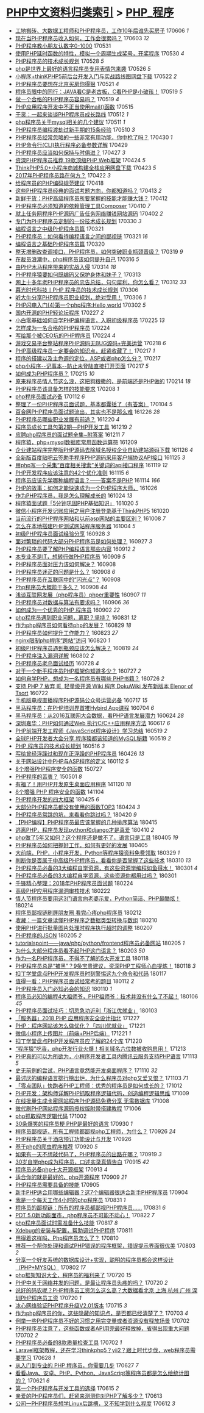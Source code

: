 [PHP中文资料归类索引](../README.md) > [PHP_程序](PHP_程序.md)
====
- [工地搬砖、大数据工程师和PHP程序员，工作10年后谁先买房子](http://jkwz.applinzi.com/ittc/6976110695769703428.html#%E5%B7%A5%E5%9C%B0%E6%90%AC%E7%A0%96%E3%80%81%E5%A4%A7%E6%95%B0%E6%8D%AE%E5%B7%A5%E7%A8%8B%E5%B8%88%E5%92%8CPHP%E7%A8%8B%E5%BA%8F%E5%91%98%EF%BC%8C%E5%B7%A5%E4%BD%9C10%E5%B9%B4%E5%90%8E%E8%B0%81%E5%85%88%E4%B9%B0%E6%88%BF%E5%AD%90) 170606 *1* 
- [现在当PHP程序员收入如何，工作会很累吗？](http://jkwz.applinzi.com/ittc/6974497481776694277.html#%E7%8E%B0%E5%9C%A8%E5%BD%93PHP%E7%A8%8B%E5%BA%8F%E5%91%98%E6%94%B6%E5%85%A5%E5%A6%82%E4%BD%95%EF%BC%8C%E5%B7%A5%E4%BD%9C%E4%BC%9A%E5%BE%88%E7%B4%AF%E5%90%97%EF%BC%9F) 170603 *12* 
- [PHP程序教小朋友认数字0-1000](http://jkwz.applinzi.com/ittc/6973782436071605253.html#PHP%E7%A8%8B%E5%BA%8F%E6%95%99%E5%B0%8F%E6%9C%8B%E5%8F%8B%E8%AE%A4%E6%95%B0%E5%AD%970-1000) 170531  
- [使用PHP延时函数的特性，模拟一个周期生成奖号，开奖程序](http://jkwz.applinzi.com/ittc/6973406963613303813.html#%E4%BD%BF%E7%94%A8PHP%E5%BB%B6%E6%97%B6%E5%87%BD%E6%95%B0%E7%9A%84%E7%89%B9%E6%80%A7%EF%BC%8C%E6%A8%A1%E6%8B%9F%E4%B8%80%E4%B8%AA%E5%91%A8%E6%9C%9F%E7%94%9F%E6%88%90%E5%A5%96%E5%8F%B7%EF%BC%8C%E5%BC%80%E5%A5%96%E7%A8%8B%E5%BA%8F) 170530 *4* 
- [PHP程序员的技术成长规划](http://jkwz.applinzi.com/ittc/6972662657747256325.html#PHP%E7%A8%8B%E5%BA%8F%E5%91%98%E7%9A%84%E6%8A%80%E6%9C%AF%E6%88%90%E9%95%BF%E8%A7%84%E5%88%92) 170528 *5* 
- [php是世界上最好的语言程序员专用表情包来袭](http://jkwz.applinzi.com/ittc/6972111999948293124.html#php%E6%98%AF%E4%B8%96%E7%95%8C%E4%B8%8A%E6%9C%80%E5%A5%BD%E7%9A%84%E8%AF%AD%E8%A8%80%E7%A8%8B%E5%BA%8F%E5%91%98%E4%B8%93%E7%94%A8%E8%A1%A8%E6%83%85%E5%8C%85%E6%9D%A5%E8%A2%AD) 170526 *5* 
- [小程序+thinKPHP5前后台开发入门与实战路线图网盘下载](http://jkwz.applinzi.com/ittc/6970323073508049924.html#%E5%B0%8F%E7%A8%8B%E5%BA%8F%2BthinKPHP5%E5%89%8D%E5%90%8E%E5%8F%B0%E5%BC%80%E5%8F%91%E5%85%A5%E9%97%A8%E4%B8%8E%E5%AE%9E%E6%88%98%E8%B7%AF%E7%BA%BF%E5%9B%BE%E7%BD%91%E7%9B%98%E4%B8%8B%E8%BD%BD) 170522 *2* 
- [PHP程序员要想在北京买房你得狠](http://jkwz.applinzi.com/ittc/6970261071779595268.html#PHP%E7%A8%8B%E5%BA%8F%E5%91%98%E8%A6%81%E6%83%B3%E5%9C%A8%E5%8C%97%E4%BA%AC%E4%B9%B0%E6%88%BF%E4%BD%A0%E5%BE%97%E7%8B%A0) 170521 *4* 
- [程序员眼中的同行：JAVA看C是老古板，C看PHP是小破孩！](http://jkwz.applinzi.com/ittc/6969429718993470469.html#%E7%A8%8B%E5%BA%8F%E5%91%98%E7%9C%BC%E4%B8%AD%E7%9A%84%E5%90%8C%E8%A1%8C%EF%BC%9AJAVA%E7%9C%8BC%E6%98%AF%E8%80%81%E5%8F%A4%E6%9D%BF%EF%BC%8CC%E7%9C%8BPHP%E6%98%AF%E5%B0%8F%E7%A0%B4%E5%AD%A9%EF%BC%81) 170519 *5* 
- [做一个合格的PHP程序员容易吗？](http://jkwz.applinzi.com/ittc/6969428869802099716.html#%E5%81%9A%E4%B8%80%E4%B8%AA%E5%90%88%E6%A0%BC%E7%9A%84PHP%E7%A8%8B%E5%BA%8F%E5%91%98%E5%AE%B9%E6%98%93%E5%90%97%EF%BC%9F) 170519 *4* 
- [PHP应用程序开发中不正当使用mail()函数](http://jkwz.applinzi.com/ittc/6967835141798888453.html#PHP%E5%BA%94%E7%94%A8%E7%A8%8B%E5%BA%8F%E5%BC%80%E5%8F%91%E4%B8%AD%E4%B8%8D%E6%AD%A3%E5%BD%93%E4%BD%BF%E7%94%A8mail%28%29%E5%87%BD%E6%95%B0) 170515  
- [干货：一起来谈谈PHP程序员成长路线](http://jkwz.applinzi.com/ittc/6966744496732636165.html#%E5%B9%B2%E8%B4%A7%EF%BC%9A%E4%B8%80%E8%B5%B7%E6%9D%A5%E8%B0%88%E8%B0%88PHP%E7%A8%8B%E5%BA%8F%E5%91%98%E6%88%90%E9%95%BF%E8%B7%AF%E7%BA%BF) 170512 *1* 
- [php程序员关于mysql相关的几个建议](http://jkwz.applinzi.com/ittc/6966467776523797509.html#php%E7%A8%8B%E5%BA%8F%E5%91%98%E5%85%B3%E4%BA%8Emysql%E7%9B%B8%E5%85%B3%E7%9A%84%E5%87%A0%E4%B8%AA%E5%BB%BA%E8%AE%AE) 170511 *1* 
- [PHP程序员编程渡劫过新手期的15条经验](http://jkwz.applinzi.com/ittc/6965855509293827077.html#PHP%E7%A8%8B%E5%BA%8F%E5%91%98%E7%BC%96%E7%A8%8B%E6%B8%A1%E5%8A%AB%E8%BF%87%E6%96%B0%E6%89%8B%E6%9C%9F%E7%9A%8415%E6%9D%A1%E7%BB%8F%E9%AA%8C) 170510 *3* 
- [PHP程序员经常忽略的一些非常有用功能，你中枪了吗？](http://jkwz.applinzi.com/ittc/6962257533958882308.html#PHP%E7%A8%8B%E5%BA%8F%E5%91%98%E7%BB%8F%E5%B8%B8%E5%BF%BD%E7%95%A5%E7%9A%84%E4%B8%80%E4%BA%9B%E9%9D%9E%E5%B8%B8%E6%9C%89%E7%94%A8%E5%8A%9F%E8%83%BD%EF%BC%8C%E4%BD%A0%E4%B8%AD%E6%9E%AA%E4%BA%86%E5%90%97%EF%BC%9F) 170430 *1* 
- [PHP命令行(CLI)执行程序必备参数详解](http://jkwz.applinzi.com/ittc/6961663286318728197.html#PHP%E5%91%BD%E4%BB%A4%E8%A1%8C%28CLI%29%E6%89%A7%E8%A1%8C%E7%A8%8B%E5%BA%8F%E5%BF%85%E5%A4%87%E5%8F%82%E6%95%B0%E8%AF%A6%E8%A7%A3) 170429  
- [PHP程序员应当如何保持与时俱进？](http://jkwz.applinzi.com/ittc/6961152390987252741.html#PHP%E7%A8%8B%E5%BA%8F%E5%91%98%E5%BA%94%E5%BD%93%E5%A6%82%E4%BD%95%E4%BF%9D%E6%8C%81%E4%B8%8E%E6%97%B6%E4%BF%B1%E8%BF%9B%EF%BC%9F) 170427 *3* 
- [资深PHP程序员推荐 19款顶级PHP Web框架](http://jkwz.applinzi.com/ittc/6960158125435913221.html#%E8%B5%84%E6%B7%B1PHP%E7%A8%8B%E5%BA%8F%E5%91%98%E6%8E%A8%E8%8D%90+19%E6%AC%BE%E9%A1%B6%E7%BA%A7PHP+Web%E6%A1%86%E6%9E%B6) 170424 *5* 
- [ThinkPHP5.0+小程序商城构建全栈应用网盘下载](http://jkwz.applinzi.com/ittc/6959663243311186948.html#ThinkPHP5.0%2B%E5%B0%8F%E7%A8%8B%E5%BA%8F%E5%95%86%E5%9F%8E%E6%9E%84%E5%BB%BA%E5%85%A8%E6%A0%88%E5%BA%94%E7%94%A8%E7%BD%91%E7%9B%98%E4%B8%8B%E8%BD%BD) 170423 *5* 
- [2017年PHP程序员路在何方？](http://jkwz.applinzi.com/ittc/6959301262058193925.html#2017%E5%B9%B4PHP%E7%A8%8B%E5%BA%8F%E5%91%98%E8%B7%AF%E5%9C%A8%E4%BD%95%E6%96%B9%EF%BC%9F) 170422 *3* 
- [给程序员的PHP编码规范建议](http://jkwz.applinzi.com/ittc/6957892389099275268.html#%E7%BB%99%E7%A8%8B%E5%BA%8F%E5%91%98%E7%9A%84PHP%E7%BC%96%E7%A0%81%E8%A7%84%E8%8C%83%E5%BB%BA%E8%AE%AE) 170418  
- [这些PHP程序员经典的面试考题方向，你都知道吗？](http://jkwz.applinzi.com/ittc/6956014903302292484.html#%E8%BF%99%E4%BA%9BPHP%E7%A8%8B%E5%BA%8F%E5%91%98%E7%BB%8F%E5%85%B8%E7%9A%84%E9%9D%A2%E8%AF%95%E8%80%83%E9%A2%98%E6%96%B9%E5%90%91%EF%BC%8C%E4%BD%A0%E9%83%BD%E7%9F%A5%E9%81%93%E5%90%97%EF%BC%9F) 170413 *2* 
- [新鲜干货：PHP高级程序员所要掌握的技能才能赚大钱？](http://jkwz.applinzi.com/ittc/6955575415455351812.html#%E6%96%B0%E9%B2%9C%E5%B9%B2%E8%B4%A7%EF%BC%9APHP%E9%AB%98%E7%BA%A7%E7%A8%8B%E5%BA%8F%E5%91%98%E6%89%80%E8%A6%81%E6%8E%8C%E6%8F%A1%E7%9A%84%E6%8A%80%E8%83%BD%E6%89%8D%E8%83%BD%E8%B5%9A%E5%A4%A7%E9%92%B1%EF%BC%9F) 170412  
- [PHP程序员必须知道的依赖管理工具Composer](http://jkwz.applinzi.com/ittc/6955029646998504452.html#PHP%E7%A8%8B%E5%BA%8F%E5%91%98%E5%BF%85%E9%A1%BB%E7%9F%A5%E9%81%93%E7%9A%84%E4%BE%9D%E8%B5%96%E7%AE%A1%E7%90%86%E5%B7%A5%E5%85%B7Composer) 170410 *7* 
- [就上任务网程序PHP源码广告任务网络赚钱网站源码](http://jkwz.applinzi.com/ittc/6951840082209276932.html#%E5%B0%B1%E4%B8%8A%E4%BB%BB%E5%8A%A1%E7%BD%91%E7%A8%8B%E5%BA%8FPHP%E6%BA%90%E7%A0%81%E5%B9%BF%E5%91%8A%E4%BB%BB%E5%8A%A1%E7%BD%91%E7%BB%9C%E8%B5%9A%E9%92%B1%E7%BD%91%E7%AB%99%E6%BA%90%E7%A0%81) 170402 *2* 
- [专门为PHP程序员定制的一份技术成长规划](http://jkwz.applinzi.com/ittc/6950834028860146693.html#%E4%B8%93%E9%97%A8%E4%B8%BAPHP%E7%A8%8B%E5%BA%8F%E5%91%98%E5%AE%9A%E5%88%B6%E7%9A%84%E4%B8%80%E4%BB%BD%E6%8A%80%E6%9C%AF%E6%88%90%E9%95%BF%E8%A7%84%E5%88%92) 170330 *3* 
- [编程语言之中级PHP程序员篇](http://jkwz.applinzi.com/ittc/6947613628349023236.html#%E7%BC%96%E7%A8%8B%E8%AF%AD%E8%A8%80%E4%B9%8B%E4%B8%AD%E7%BA%A7PHP%E7%A8%8B%E5%BA%8F%E5%91%98%E7%AF%87) 170321  
- [PHP程序员：如何看待编程语言之间的鄙视链](http://jkwz.applinzi.com/ittc/6947405180713829380.html#PHP%E7%A8%8B%E5%BA%8F%E5%91%98%EF%BC%9A%E5%A6%82%E4%BD%95%E7%9C%8B%E5%BE%85%E7%BC%96%E7%A8%8B%E8%AF%AD%E8%A8%80%E4%B9%8B%E9%97%B4%E7%9A%84%E9%84%99%E8%A7%86%E9%93%BE) 170321 *16* 
- [编程语言之基础PHP程序员篇](http://jkwz.applinzi.com/ittc/6947212687913255941.html#%E7%BC%96%E7%A8%8B%E8%AF%AD%E8%A8%80%E4%B9%8B%E5%9F%BA%E7%A1%80PHP%E7%A8%8B%E5%BA%8F%E5%91%98%E7%AF%87) 170320  
- [整天增删改查调接口，PHP程序员，如何突破职业瓶颈晋级？](http://jkwz.applinzi.com/ittc/6946494110964909060.html#%E6%95%B4%E5%A4%A9%E5%A2%9E%E5%88%A0%E6%94%B9%E6%9F%A5%E8%B0%83%E6%8E%A5%E5%8F%A3%EF%BC%8CPHP%E7%A8%8B%E5%BA%8F%E5%91%98%EF%BC%8C%E5%A6%82%E4%BD%95%E7%AA%81%E7%A0%B4%E8%81%8C%E4%B8%9A%E7%93%B6%E9%A2%88%E6%99%8B%E7%BA%A7%EF%BC%9F) 170319 *9* 
- [在裁员浪潮中，php程序员该如何提升自己](http://jkwz.applinzi.com/ittc/6945309838988018692.html#%E5%9C%A8%E8%A3%81%E5%91%98%E6%B5%AA%E6%BD%AE%E4%B8%AD%EF%BC%8Cphp%E7%A8%8B%E5%BA%8F%E5%91%98%E8%AF%A5%E5%A6%82%E4%BD%95%E6%8F%90%E5%8D%87%E8%87%AA%E5%B7%B1) 170316 *5* 
- [由PHP木马程序带来的实战入侵](http://jkwz.applinzi.com/ittc/6944884834035041285.html#%E7%94%B1PHP%E6%9C%A8%E9%A9%AC%E7%A8%8B%E5%BA%8F%E5%B8%A6%E6%9D%A5%E7%9A%84%E5%AE%9E%E6%88%98%E5%85%A5%E4%BE%B5) 170314 *18* 
- [PHP程序猿要如何既编码又保护身体和妹子？](http://jkwz.applinzi.com/ittc/6944533831855113221.html#PHP%E7%A8%8B%E5%BA%8F%E7%8C%BF%E8%A6%81%E5%A6%82%E4%BD%95%E6%97%A2%E7%BC%96%E7%A0%81%E5%8F%88%E4%BF%9D%E6%8A%A4%E8%BA%AB%E4%BD%93%E5%92%8C%E5%A6%B9%E5%AD%90%EF%BC%9F) 170313  
- [网上十多年老PHP程序员的忠告总结，句句犀利，你怎么看？](http://jkwz.applinzi.com/ittc/6944193244299789316.html#%E7%BD%91%E4%B8%8A%E5%8D%81%E5%A4%9A%E5%B9%B4%E8%80%81PHP%E7%A8%8B%E5%BA%8F%E5%91%98%E7%9A%84%E5%BF%A0%E5%91%8A%E6%80%BB%E7%BB%93%EF%BC%8C%E5%8F%A5%E5%8F%A5%E7%8A%80%E5%88%A9%EF%BC%8C%E4%BD%A0%E6%80%8E%E4%B9%88%E7%9C%8B%EF%BC%9F) 170312 *33* 
- [暮光时代科技丨PHP 程序员的技术成长规划](http://jkwz.applinzi.com/ittc/6941962373425529860.html#%E6%9A%AE%E5%85%89%E6%97%B6%E4%BB%A3%E7%A7%91%E6%8A%80%E4%B8%A8PHP+%E7%A8%8B%E5%BA%8F%E5%91%98%E7%9A%84%E6%8A%80%E6%9C%AF%E6%88%90%E9%95%BF%E8%A7%84%E5%88%92) 170306  
- [听大牛分享PHP程序员职业规划，绝对受用！](http://jkwz.applinzi.com/ittc/6941865807440249861.html#%E5%90%AC%E5%A4%A7%E7%89%9B%E5%88%86%E4%BA%ABPHP%E7%A8%8B%E5%BA%8F%E5%91%98%E8%81%8C%E4%B8%9A%E8%A7%84%E5%88%92%EF%BC%8C%E7%BB%9D%E5%AF%B9%E5%8F%97%E7%94%A8%EF%BC%81) 170306 *1* 
- [PHP闪电入门(4)第一个php程序:Hello,world](http://jkwz.applinzi.com/ittc/6940183506222318596.html#PHP%E9%97%AA%E7%94%B5%E5%85%A5%E9%97%A8%284%29%E7%AC%AC%E4%B8%80%E4%B8%AAphp%E7%A8%8B%E5%BA%8F%3AHello%2Cworld) 170302 *5* 
- [国内开源的PHP轻论坛程序](http://jkwz.applinzi.com/ittc/6938129105735386116.html#%E5%9B%BD%E5%86%85%E5%BC%80%E6%BA%90%E7%9A%84PHP%E8%BD%BB%E8%AE%BA%E5%9D%9B%E7%A8%8B%E5%BA%8F) 170227 *2* 
- [小白零基础如何自学PHP编程语言，入职初级程序员](http://jkwz.applinzi.com/ittc/6938376045068813317.html#%E5%B0%8F%E7%99%BD%E9%9B%B6%E5%9F%BA%E7%A1%80%E5%A6%82%E4%BD%95%E8%87%AA%E5%AD%A6PHP%E7%BC%96%E7%A8%8B%E8%AF%AD%E8%A8%80%EF%BC%8C%E5%85%A5%E8%81%8C%E5%88%9D%E7%BA%A7%E7%A8%8B%E5%BA%8F%E5%91%98) 170225 *13* 
- [怎样成为一名合格的PHP程序员](http://jkwz.applinzi.com/ittc/6938155703700292612.html#%E6%80%8E%E6%A0%B7%E6%88%90%E4%B8%BA%E4%B8%80%E5%90%8D%E5%90%88%E6%A0%BC%E7%9A%84PHP%E7%A8%8B%E5%BA%8F%E5%91%98) 170224  
- [写给那个被CEO坑的PHP程序员](http://jkwz.applinzi.com/ittc/6937925483835687941.html#%E5%86%99%E7%BB%99%E9%82%A3%E4%B8%AA%E8%A2%ABCEO%E5%9D%91%E7%9A%84PHP%E7%A8%8B%E5%BA%8F%E5%91%98) 170224 *4* 
- [游戏交易平台整站程序PHP源码无BUG源码+完美运营](http://jkwz.applinzi.com/ittc/6936040028643001348.html#%E6%B8%B8%E6%88%8F%E4%BA%A4%E6%98%93%E5%B9%B3%E5%8F%B0%E6%95%B4%E7%AB%99%E7%A8%8B%E5%BA%8FPHP%E6%BA%90%E7%A0%81%E6%97%A0BUG%E6%BA%90%E7%A0%81%2B%E5%AE%8C%E7%BE%8E%E8%BF%90%E8%90%A5) 170218 *6* 
- [PHP高级程序员一定要会的知识点，赶紧收藏了！](http://jkwz.applinzi.com/ittc/6935736642576057349.html#PHP%E9%AB%98%E7%BA%A7%E7%A8%8B%E5%BA%8F%E5%91%98%E4%B8%80%E5%AE%9A%E8%A6%81%E4%BC%9A%E7%9A%84%E7%9F%A5%E8%AF%86%E7%82%B9%EF%BC%8C%E8%B5%B6%E7%B4%A7%E6%94%B6%E8%97%8F%E4%BA%86%EF%BC%81) 170217 *1* 
- [程序的搭建以及主色调的定位，ASP或者php怎么分？](http://jkwz.applinzi.com/ittc/6935541614423589892.html#%E7%A8%8B%E5%BA%8F%E7%9A%84%E6%90%AD%E5%BB%BA%E4%BB%A5%E5%8F%8A%E4%B8%BB%E8%89%B2%E8%B0%83%E7%9A%84%E5%AE%9A%E4%BD%8D%EF%BC%8CASP%E6%88%96%E8%80%85php%E6%80%8E%E4%B9%88%E5%88%86%EF%BC%9F) 170217  
- [php小程序--记事本--防止未登陆直接打开页面](http://jkwz.applinzi.com/ittc/6935364154973225989.html#php%E5%B0%8F%E7%A8%8B%E5%BA%8F--%E8%AE%B0%E4%BA%8B%E6%9C%AC--%E9%98%B2%E6%AD%A2%E6%9C%AA%E7%99%BB%E9%99%86%E7%9B%B4%E6%8E%A5%E6%89%93%E5%BC%80%E9%A1%B5%E9%9D%A2) 170217 *5* 
- [如何成为PHP程序员？](http://jkwz.applinzi.com/ittc/6934415163431322629.html#%E5%A6%82%E4%BD%95%E6%88%90%E4%B8%BAPHP%E7%A8%8B%E5%BA%8F%E5%91%98%EF%BC%9F) 170215 *10* 
- [原来程序员情人节这么浪，这把狗粮撒的，是前端还是PHP做的](http://jkwz.applinzi.com/ittc/6934421413191746565.html#%E5%8E%9F%E6%9D%A5%E7%A8%8B%E5%BA%8F%E5%91%98%E6%83%85%E4%BA%BA%E8%8A%82%E8%BF%99%E4%B9%88%E6%B5%AA%EF%BC%8C%E8%BF%99%E6%8A%8A%E7%8B%97%E7%B2%AE%E6%92%92%E7%9A%84%EF%BC%8C%E6%98%AF%E5%89%8D%E7%AB%AF%E8%BF%98%E6%98%AFPHP%E5%81%9A%E7%9A%84) 170214 *18* 
- [PHP程序员该具备怎样的技能要求](http://jkwz.applinzi.com/ittc/6932210216237270021.html#PHP%E7%A8%8B%E5%BA%8F%E5%91%98%E8%AF%A5%E5%85%B7%E5%A4%87%E6%80%8E%E6%A0%B7%E7%9A%84%E6%8A%80%E8%83%BD%E8%A6%81%E6%B1%82) 170208 *1* 
- [php程序员面试必备](http://jkwz.applinzi.com/ittc/6922377355732714500.html#php%E7%A8%8B%E5%BA%8F%E5%91%98%E9%9D%A2%E8%AF%95%E5%BF%85%E5%A4%87) 170112 *6* 
- [整理了一份PHP程序员面试题，基本都囊括了（有答案）](http://jkwz.applinzi.com/ittc/6919397090924168196.html#%E6%95%B4%E7%90%86%E4%BA%86%E4%B8%80%E4%BB%BDPHP%E7%A8%8B%E5%BA%8F%E5%91%98%E9%9D%A2%E8%AF%95%E9%A2%98%EF%BC%8C%E5%9F%BA%E6%9C%AC%E9%83%BD%E5%9B%8A%E6%8B%AC%E4%BA%86%EF%BC%88%E6%9C%89%E7%AD%94%E6%A1%88%EF%BC%89) 170104 *5* 
- [百合网PHP程序员面试题流出，其实也不是那么难](http://jkwz.applinzi.com/ittc/6915627537513579525.html#%E7%99%BE%E5%90%88%E7%BD%91PHP%E7%A8%8B%E5%BA%8F%E5%91%98%E9%9D%A2%E8%AF%95%E9%A2%98%E6%B5%81%E5%87%BA%EF%BC%8C%E5%85%B6%E5%AE%9E%E4%B9%9F%E4%B8%8D%E6%98%AF%E9%82%A3%E4%B9%88%E9%9A%BE) 161226 *28* 
- [PHP程序员哪些职业发展有前途？](http://jkwz.applinzi.com/ittc/6913635023004894212.html#PHP%E7%A8%8B%E5%BA%8F%E5%91%98%E5%93%AA%E4%BA%9B%E8%81%8C%E4%B8%9A%E5%8F%91%E5%B1%95%E6%9C%89%E5%89%8D%E9%80%94%EF%BC%9F) 161220 *4* 
- [程序员成长工具包第2期—PHP开发工具](http://jkwz.applinzi.com/ittc/6913379098008486916.html#%E7%A8%8B%E5%BA%8F%E5%91%98%E6%88%90%E9%95%BF%E5%B7%A5%E5%85%B7%E5%8C%85%E7%AC%AC2%E6%9C%9F%E2%80%94PHP%E5%BC%80%E5%8F%91%E5%B7%A5%E5%85%B7) 161219 *2* 
- [应聘php程序员的面试题全集~附答案](http://jkwz.applinzi.com/ittc/6910390237653369860.html#%E5%BA%94%E8%81%98php%E7%A8%8B%E5%BA%8F%E5%91%98%E7%9A%84%E9%9D%A2%E8%AF%95%E9%A2%98%E5%85%A8%E9%9B%86%7E%E9%99%84%E7%AD%94%E6%A1%88) 161211 *7* 
- [程序猿，php+mysql数据库常用函数运算符](http://jkwz.applinzi.com/ittc/6909600514752119813.html#%E7%A8%8B%E5%BA%8F%E7%8C%BF%EF%BC%8Cphp%2Bmysql%E6%95%B0%E6%8D%AE%E5%BA%93%E5%B8%B8%E7%94%A8%E5%87%BD%E6%95%B0%E8%BF%90%E7%AE%97%E7%AC%A6) 161209  
- [企业建站程序完整版PHP源码去除域名授权企业自助建站源码下载](http://jkwz.applinzi.com/ittc/6904896029471540228.html#%E4%BC%81%E4%B8%9A%E5%BB%BA%E7%AB%99%E7%A8%8B%E5%BA%8F%E5%AE%8C%E6%95%B4%E7%89%88PHP%E6%BA%90%E7%A0%81%E5%8E%BB%E9%99%A4%E5%9F%9F%E5%90%8D%E6%8E%88%E6%9D%83%E4%BC%81%E4%B8%9A%E8%87%AA%E5%8A%A9%E5%BB%BA%E7%AB%99%E6%BA%90%E7%A0%81%E4%B8%8B%E8%BD%BD) 161126 *4* 
- [全新版百度贴吧云签助手程序PHP源码采用客户端协议API接口](http://jkwz.applinzi.com/ittc/6904382028442502149.html#%E5%85%A8%E6%96%B0%E7%89%88%E7%99%BE%E5%BA%A6%E8%B4%B4%E5%90%A7%E4%BA%91%E7%AD%BE%E5%8A%A9%E6%89%8B%E7%A8%8B%E5%BA%8FPHP%E6%BA%90%E7%A0%81%E9%87%87%E7%94%A8%E5%AE%A2%E6%88%B7%E7%AB%AF%E5%8D%8F%E8%AE%AEAPI%E6%8E%A5%E5%8F%A3) 161125 *3* 
- [用php写一个采集“百度相关搜索”关键词的api接口程序](http://jkwz.applinzi.com/ittc/6902346470916621316.html#%E7%94%A8php%E5%86%99%E4%B8%80%E4%B8%AA%E9%87%87%E9%9B%86%E2%80%9C%E7%99%BE%E5%BA%A6%E7%9B%B8%E5%85%B3%E6%90%9C%E7%B4%A2%E2%80%9D%E5%85%B3%E9%94%AE%E8%AF%8D%E7%9A%84api%E6%8E%A5%E5%8F%A3%E7%A8%8B%E5%BA%8F) 161119 *12* 
- [PHP开发程序应该注意的42个优化准则](http://jkwz.applinzi.com/ittc/6899927557662573572.html#PHP%E5%BC%80%E5%8F%91%E7%A8%8B%E5%BA%8F%E5%BA%94%E8%AF%A5%E6%B3%A8%E6%84%8F%E7%9A%8442%E4%B8%AA%E4%BC%98%E5%8C%96%E5%87%86%E5%88%99) 161115 *6* 
- [程序员应该先学哪种编程语言？——答案不是PHP](http://jkwz.applinzi.com/ittc/6900352797060367364.html#%E7%A8%8B%E5%BA%8F%E5%91%98%E5%BA%94%E8%AF%A5%E5%85%88%E5%AD%A6%E5%93%AA%E7%A7%8D%E7%BC%96%E7%A8%8B%E8%AF%AD%E8%A8%80%EF%BC%9F%E2%80%94%E2%80%94%E7%AD%94%E6%A1%88%E4%B8%8D%E6%98%AFPHP) 161114 *166* 
- [PHP的故事：如何才能快速成为一个PHP程序大师，](http://jkwz.applinzi.com/ittc/6893321803904058372.html#PHP%E7%9A%84%E6%95%85%E4%BA%8B%EF%BC%9A%E5%A6%82%E4%BD%95%E6%89%8D%E8%83%BD%E5%BF%AB%E9%80%9F%E6%88%90%E4%B8%BA%E4%B8%80%E4%B8%AAPHP%E7%A8%8B%E5%BA%8F%E5%A4%A7%E5%B8%88%EF%BC%8C) 161026  
- [作为PHP程序员，我是怎么理解成长的](http://jkwz.applinzi.com/ittc/6892545079524197381.html#%E4%BD%9C%E4%B8%BAPHP%E7%A8%8B%E5%BA%8F%E5%91%98%EF%BC%8C%E6%88%91%E6%98%AF%E6%80%8E%E4%B9%88%E7%90%86%E8%A7%A3%E6%88%90%E9%95%BF%E7%9A%84) 161024 *13* 
- [程序猿面试题「5分钟巩固PHP基础知识」](http://jkwz.applinzi.com/ittc/6891016802540192772.html#%E7%A8%8B%E5%BA%8F%E7%8C%BF%E9%9D%A2%E8%AF%95%E9%A2%98%E3%80%8C5%E5%88%86%E9%92%9F%E5%B7%A9%E5%9B%BAPHP%E5%9F%BA%E7%A1%80%E7%9F%A5%E8%AF%86%E3%80%8D) 161020 *5* 
- [微信小程序开发记账应用之用户注册登录基于ThinkPHP5](http://jkwz.applinzi.com/ittc/6890822345521890308.html#%E5%BE%AE%E4%BF%A1%E5%B0%8F%E7%A8%8B%E5%BA%8F%E5%BC%80%E5%8F%91%E8%AE%B0%E8%B4%A6%E5%BA%94%E7%94%A8%E4%B9%8B%E7%94%A8%E6%88%B7%E6%B3%A8%E5%86%8C%E7%99%BB%E5%BD%95%E5%9F%BA%E4%BA%8EThinkPHP5) 161020  
- [当前流行的PHP程序网站和以前asp网站的主要区别？](http://jkwz.applinzi.com/ittc/6886719975057785860.html#%E5%BD%93%E5%89%8D%E6%B5%81%E8%A1%8C%E7%9A%84PHP%E7%A8%8B%E5%BA%8F%E7%BD%91%E7%AB%99%E5%92%8C%E4%BB%A5%E5%89%8Dasp%E7%BD%91%E7%AB%99%E7%9A%84%E4%B8%BB%E8%A6%81%E5%8C%BA%E5%88%AB%EF%BC%9F) 161008 *7* 
- [怎么在本地搭建PHP测试网站程序服务器](http://jkwz.applinzi.com/ittc/6885086747360232452.html#%E6%80%8E%E4%B9%88%E5%9C%A8%E6%9C%AC%E5%9C%B0%E6%90%AD%E5%BB%BAPHP%E6%B5%8B%E8%AF%95%E7%BD%91%E7%AB%99%E7%A8%8B%E5%BA%8F%E6%9C%8D%E5%8A%A1%E5%99%A8) 161004 *5* 
- [初级PHP程序员面试经验分享](http://jkwz.applinzi.com/ittc/6882930943014208517.html#%E5%88%9D%E7%BA%A7PHP%E7%A8%8B%E5%BA%8F%E5%91%98%E9%9D%A2%E8%AF%95%E7%BB%8F%E9%AA%8C%E5%88%86%E4%BA%AB) 160928 *3* 
- [面对繁琐的代码大部分PHP程序员是如何处理？](http://jkwz.applinzi.com/ittc/6882575222753985541.html#%E9%9D%A2%E5%AF%B9%E7%B9%81%E7%90%90%E7%9A%84%E4%BB%A3%E7%A0%81%E5%A4%A7%E9%83%A8%E5%88%86PHP%E7%A8%8B%E5%BA%8F%E5%91%98%E6%98%AF%E5%A6%82%E4%BD%95%E5%A4%84%E7%90%86%EF%BC%9F) 160927 *3* 
- [PHP程序员要了解PHP编程语言那些内容](http://jkwz.applinzi.com/ittc/6877011462270223365.html#PHP%E7%A8%8B%E5%BA%8F%E5%91%98%E8%A6%81%E4%BA%86%E8%A7%A3PHP%E7%BC%96%E7%A8%8B%E8%AF%AD%E8%A8%80%E9%82%A3%E4%BA%9B%E5%86%85%E5%AE%B9) 160912 *2* 
- [本专业不是IT，想转行做PHP程序员](http://jkwz.applinzi.com/ittc/6875903626257630212.html#%E6%9C%AC%E4%B8%93%E4%B8%9A%E4%B8%8D%E6%98%AFIT%EF%BC%8C%E6%83%B3%E8%BD%AC%E8%A1%8C%E5%81%9APHP%E7%A8%8B%E5%BA%8F%E5%91%98) 160909 *5* 
- [PHP程序员面对压力该如何解决？](http://jkwz.applinzi.com/ittc/6875548608014844932.html#PHP%E7%A8%8B%E5%BA%8F%E5%91%98%E9%9D%A2%E5%AF%B9%E5%8E%8B%E5%8A%9B%E8%AF%A5%E5%A6%82%E4%BD%95%E8%A7%A3%E5%86%B3%EF%BC%9F) 160908  
- [PHP程序员迷茫的问题是什么？](http://jkwz.applinzi.com/ittc/6875542326490956804.html#PHP%E7%A8%8B%E5%BA%8F%E5%91%98%E8%BF%B7%E8%8C%AB%E7%9A%84%E9%97%AE%E9%A2%98%E6%98%AF%E4%BB%80%E4%B9%88%EF%BC%9F) 160908 *6* 
- [PHP程序员在互联网中的“闪光点”？](http://jkwz.applinzi.com/ittc/6875541698180023300.html#PHP%E7%A8%8B%E5%BA%8F%E5%91%98%E5%9C%A8%E4%BA%92%E8%81%94%E7%BD%91%E4%B8%AD%E7%9A%84%E2%80%9C%E9%97%AA%E5%85%89%E7%82%B9%E2%80%9D%EF%BC%9F) 160908  
- [Php程序员大概能干多久？](http://jkwz.applinzi.com/ittc/6875530514114544644.html#Php%E7%A8%8B%E5%BA%8F%E5%91%98%E5%A4%A7%E6%A6%82%E8%83%BD%E5%B9%B2%E5%A4%9A%E4%B9%85%EF%BC%9F) 160908 *44* 
- [浅谈互联网发展（php程序员）phper重要性](http://jkwz.applinzi.com/ittc/6875181794504213508.html#%E6%B5%85%E8%B0%88%E4%BA%92%E8%81%94%E7%BD%91%E5%8F%91%E5%B1%95%EF%BC%88php%E7%A8%8B%E5%BA%8F%E5%91%98%EF%BC%89phper%E9%87%8D%E8%A6%81%E6%80%A7) 160907 *11* 
- [PHP程序员对数据与算法有要求吗？](http://jkwz.applinzi.com/ittc/6874716464380118020.html#PHP%E7%A8%8B%E5%BA%8F%E5%91%98%E5%AF%B9%E6%95%B0%E6%8D%AE%E4%B8%8E%E7%AE%97%E6%B3%95%E6%9C%89%E8%A6%81%E6%B1%82%E5%90%97%EF%BC%9F) 160906 *36* 
- [如何成为一个优秀的PHP 程序员](http://jkwz.applinzi.com/ittc/6873268506858095621.html#%E5%A6%82%E4%BD%95%E6%88%90%E4%B8%BA%E4%B8%80%E4%B8%AA%E4%BC%98%E7%A7%80%E7%9A%84PHP+%E7%A8%8B%E5%BA%8F%E5%91%98) 160902 *22* 
- [php程序员遇到职业问题，离职？坚持？](http://jkwz.applinzi.com/ittc/6872594876255962116.html#php%E7%A8%8B%E5%BA%8F%E5%91%98%E9%81%87%E5%88%B0%E8%81%8C%E4%B8%9A%E9%97%AE%E9%A2%98%EF%BC%8C%E7%A6%BB%E8%81%8C%EF%BC%9F%E5%9D%9A%E6%8C%81%EF%BC%9F) 160831 *12* 
- [作为php程序员如何看待php的发展？](http://jkwz.applinzi.com/ittc/6871789061919998981.html#%E4%BD%9C%E4%B8%BAphp%E7%A8%8B%E5%BA%8F%E5%91%98%E5%A6%82%E4%BD%95%E7%9C%8B%E5%BE%85php%E7%9A%84%E5%8F%91%E5%B1%95%EF%BC%9F) 160829 *18* 
- [PHP程序员如何提升工作能力？](http://jkwz.applinzi.com/ittc/6869588509286990852.html#PHP%E7%A8%8B%E5%BA%8F%E5%91%98%E5%A6%82%E4%BD%95%E6%8F%90%E5%8D%87%E5%B7%A5%E4%BD%9C%E8%83%BD%E5%8A%9B%EF%BC%9F) 160823 *27* 
- [nginx限制php程序“跨站”访问](http://jkwz.applinzi.com/ittc/6867381022752244741.html#nginx%E9%99%90%E5%88%B6php%E7%A8%8B%E5%BA%8F%E2%80%9C%E8%B7%A8%E7%AB%99%E2%80%9D%E8%AE%BF%E9%97%AE) 160820 *1* 
- [初级PHP程序员遇到瓶颈应该怎么解决？](http://jkwz.applinzi.com/ittc/6868081015985275909.html#%E5%88%9D%E7%BA%A7PHP%E7%A8%8B%E5%BA%8F%E5%91%98%E9%81%87%E5%88%B0%E7%93%B6%E9%A2%88%E5%BA%94%E8%AF%A5%E6%80%8E%E4%B9%88%E8%A7%A3%E5%86%B3%EF%BC%9F) 160819 *24* 
- [PHP程序注入漏洞详解](http://jkwz.applinzi.com/ittc/6861823237264245764.html#PHP%E7%A8%8B%E5%BA%8F%E6%B3%A8%E5%85%A5%E6%BC%8F%E6%B4%9E%E8%AF%A6%E8%A7%A3) 160802 *2* 
- [PHP程序员老鸟面试经历](http://jkwz.applinzi.com/ittc/6859988474794607620.html#PHP%E7%A8%8B%E5%BA%8F%E5%91%98%E8%80%81%E9%B8%9F%E9%9D%A2%E8%AF%95%E7%BB%8F%E5%8E%86) 160728 *4* 
- [对于一个新手程序员PHP框架你知道多少？](http://jkwz.applinzi.com/ittc/6859528841965601796.html#%E5%AF%B9%E4%BA%8E%E4%B8%80%E4%B8%AA%E6%96%B0%E6%89%8B%E7%A8%8B%E5%BA%8F%E5%91%98PHP%E6%A1%86%E6%9E%B6%E4%BD%A0%E7%9F%A5%E9%81%93%E5%A4%9A%E5%B0%91%EF%BC%9F) 160727 *2* 
- [如何自学PHP，想成为一名程序员有哪些 PHP书籍？](http://jkwz.applinzi.com/ittc/6859174792669955077.html#%E5%A6%82%E4%BD%95%E8%87%AA%E5%AD%A6PHP%EF%BC%8C%E6%83%B3%E6%88%90%E4%B8%BA%E4%B8%80%E5%90%8D%E7%A8%8B%E5%BA%8F%E5%91%98%E6%9C%89%E5%93%AA%E4%BA%9B+PHP%E4%B9%A6%E7%B1%8D%EF%BC%9F) 160726 *2* 
- [支持 PHP 7 放弃 IE, 轻量级开源 Wiki 程序 DokuWiki 发布新版本 Elenor of Tsort](http://jkwz.applinzi.com/ittc/6857472260662887429.html#%E6%94%AF%E6%8C%81+PHP+7+%E6%94%BE%E5%BC%83+IE%2C+%E8%BD%BB%E9%87%8F%E7%BA%A7%E5%BC%80%E6%BA%90+Wiki+%E7%A8%8B%E5%BA%8F+DokuWiki+%E5%8F%91%E5%B8%83%E6%96%B0%E7%89%88%E6%9C%AC+Elenor+of+Tsort) 160722  
- [手机版电视直播程序PHP源码公众号运营必备](http://jkwz.applinzi.com/ittc/6855384270448886789.html#%E6%89%8B%E6%9C%BA%E7%89%88%E7%94%B5%E8%A7%86%E7%9B%B4%E6%92%AD%E7%A8%8B%E5%BA%8FPHP%E6%BA%90%E7%A0%81%E5%85%AC%E4%BC%97%E5%8F%B7%E8%BF%90%E8%90%A5%E5%BF%85%E5%A4%87) 160717 *15* 
- [黑马程序员：在PHP培训界首推Hybird App课程](http://jkwz.applinzi.com/ittc/6850993604952327173.html#%E9%BB%91%E9%A9%AC%E7%A8%8B%E5%BA%8F%E5%91%98%EF%BC%9A%E5%9C%A8PHP%E5%9F%B9%E8%AE%AD%E7%95%8C%E9%A6%96%E6%8E%A8Hybird+App%E8%AF%BE%E7%A8%8B) 160704 *6* 
- [黑马程序员：从2016互联网大会数据，看PHP语言发展潜力](http://jkwz.applinzi.com/ittc/6847293730822030340.html#%E9%BB%91%E9%A9%AC%E7%A8%8B%E5%BA%8F%E5%91%98%EF%BC%9A%E4%BB%8E2016%E4%BA%92%E8%81%94%E7%BD%91%E5%A4%A7%E4%BC%9A%E6%95%B0%E6%8D%AE%EF%BC%8C%E7%9C%8BPHP%E8%AF%AD%E8%A8%80%E5%8F%91%E5%B1%95%E6%BD%9C%E5%8A%9B) 160624 *28* 
- [深圳嘉华：PHP如何通过Web 执行C/C++应用程序方法](http://jkwz.applinzi.com/ittc/6844613862057575429.html#%E6%B7%B1%E5%9C%B3%E5%98%89%E5%8D%8E%EF%BC%9APHP%E5%A6%82%E4%BD%95%E9%80%9A%E8%BF%87Web+%E6%89%A7%E8%A1%8CC%2FC%2B%2B%E5%BA%94%E7%94%A8%E7%A8%8B%E5%BA%8F%E6%96%B9%E6%B3%95) 160617 *6* 
- [PHP前端开发工程师《JavaScript程序设计》学习总结](http://jkwz.applinzi.com/ittc/6833843464906998788.html#PHP%E5%89%8D%E7%AB%AF%E5%BC%80%E5%8F%91%E5%B7%A5%E7%A8%8B%E5%B8%88%E3%80%8AJavaScript%E7%A8%8B%E5%BA%8F%E8%AE%BE%E8%AE%A1%E3%80%8B%E5%AD%A6%E4%B9%A0%E6%80%BB%E7%BB%93) 160519 *2* 
- [全球PHP开发者大会分享 程序猿都该知道的MySQL秘籍](http://jkwz.applinzi.com/ittc/6833817613771473925.html#%E5%85%A8%E7%90%83PHP%E5%BC%80%E5%8F%91%E8%80%85%E5%A4%A7%E4%BC%9A%E5%88%86%E4%BA%AB+%E7%A8%8B%E5%BA%8F%E7%8C%BF%E9%83%BD%E8%AF%A5%E7%9F%A5%E9%81%93%E7%9A%84MySQL%E7%A7%98%E7%B1%8D) 160519 *2* 
- [PHP 程序员的技术成长规划](http://jkwz.applinzi.com/ittc/6832912143057683461.html#PHP+%E7%A8%8B%E5%BA%8F%E5%91%98%E7%9A%84%E6%8A%80%E6%9C%AF%E6%88%90%E9%95%BF%E8%A7%84%E5%88%92) 160516 *3* 
- [写给曾经浮躁过和现在正浮躁的PHP程序员](http://jkwz.applinzi.com/ittc/6825521948893119493.html#%E5%86%99%E7%BB%99%E6%9B%BE%E7%BB%8F%E6%B5%AE%E8%BA%81%E8%BF%87%E5%92%8C%E7%8E%B0%E5%9C%A8%E6%AD%A3%E6%B5%AE%E8%BA%81%E7%9A%84PHP%E7%A8%8B%E5%BA%8F%E5%91%98) 160426 *13* 
- [关于网站设计中PHP与ASP程序的定义](http://jkwz.applinzi.com/ittc/6786404095128765444.html#%E5%85%B3%E4%BA%8E%E7%BD%91%E7%AB%99%E8%AE%BE%E8%AE%A1%E4%B8%ADPHP%E4%B8%8EASP%E7%A8%8B%E5%BA%8F%E7%9A%84%E5%AE%9A%E4%B9%89) 160112 *5* 
- [8个增强PHP程序安全的函数](http://jkwz.applinzi.com/ittc/547650615321139268.html#8%E4%B8%AA%E5%A2%9E%E5%BC%BAPHP%E7%A8%8B%E5%BA%8F%E5%AE%89%E5%85%A8%E7%9A%84%E5%87%BD%E6%95%B0) 150727  
- [PHP程序的苦衷？](http://jkwz.applinzi.com/ittc/547650611409361131.html#PHP%E7%A8%8B%E5%BA%8F%E7%9A%84%E8%8B%A6%E8%A1%B7%EF%BC%9F) 150501 *8* 
- [有福了！用PHP开发原生桌面应用程序](http://jkwz.applinzi.com/ittc/547650611380494739.html#%E6%9C%89%E7%A6%8F%E4%BA%86%EF%BC%81%E7%94%A8PHP%E5%BC%80%E5%8F%91%E5%8E%9F%E7%94%9F%E6%A1%8C%E9%9D%A2%E5%BA%94%E7%94%A8%E7%A8%8B%E5%BA%8F) 141120 *18* 
- [8个增强 PHP 程序安全的函数](http://jkwz.applinzi.com/ittc/547650611377024255.html#8%E4%B8%AA%E5%A2%9E%E5%BC%BA+PHP+%E7%A8%8B%E5%BA%8F%E5%AE%89%E5%85%A8%E7%9A%84%E5%87%BD%E6%95%B0) 141104  
- [PHP程序开发的四大框架](http://jkwz.applinzi.com/ittc/7095830564995335179.html#PHP%E7%A8%8B%E5%BA%8F%E5%BC%80%E5%8F%91%E7%9A%84%E5%9B%9B%E5%A4%A7%E6%A1%86%E6%9E%B6) 180425 *6* 
- [大部分PHP程序员都没有使用的函数TOP3](http://jkwz.applinzi.com/ittc/7095497702634947591.html#%E5%A4%A7%E9%83%A8%E5%88%86PHP%E7%A8%8B%E5%BA%8F%E5%91%98%E9%83%BD%E6%B2%A1%E6%9C%89%E4%BD%BF%E7%94%A8%E7%9A%84%E5%87%BD%E6%95%B0TOP3) 180424 *3* 
- [PHP程序员常跳的坑，来看看你跳过吗？](http://jkwz.applinzi.com/ittc/7094112156813624337.html#PHP%E7%A8%8B%E5%BA%8F%E5%91%98%E5%B8%B8%E8%B7%B3%E7%9A%84%E5%9D%91%EF%BC%8C%E6%9D%A5%E7%9C%8B%E7%9C%8B%E4%BD%A0%E8%B7%B3%E8%BF%87%E5%90%97%EF%BC%9F) 180420 *9* 
- [【PHP编程】PHP程序员最应该掌握的几种排序算法](http://jkwz.applinzi.com/ittc/7091961827980477450.html#%E3%80%90PHP%E7%BC%96%E7%A8%8B%E3%80%91PHP%E7%A8%8B%E5%BA%8F%E5%91%98%E6%9C%80%E5%BA%94%E8%AF%A5%E6%8E%8C%E6%8F%A1%E7%9A%84%E5%87%A0%E7%A7%8D%E6%8E%92%E5%BA%8F%E7%AE%97%E6%B3%95) 180415  
- [逃离PHP，程序员发现python和django才是真爱](http://jkwz.applinzi.com/ittc/7090103730605392902.html#%E9%80%83%E7%A6%BBPHP%EF%BC%8C%E7%A8%8B%E5%BA%8F%E5%91%98%E5%8F%91%E7%8E%B0python%E5%92%8Cdjango%E6%89%8D%E6%98%AF%E7%9C%9F%E7%88%B1) 180410 *2* 
- [php做了5年又如何？这个程序还是做不了，语言只是工具](http://jkwz.applinzi.com/ittc/7088513548580029450.html#php%E5%81%9A%E4%BA%865%E5%B9%B4%E5%8F%88%E5%A6%82%E4%BD%95%EF%BC%9F%E8%BF%99%E4%B8%AA%E7%A8%8B%E5%BA%8F%E8%BF%98%E6%98%AF%E5%81%9A%E4%B8%8D%E4%BA%86%EF%BC%8C%E8%AF%AD%E8%A8%80%E5%8F%AA%E6%98%AF%E5%B7%A5%E5%85%B7) 180405 *19* 
- [PHP程序员如何把握好工作，如何有更好的发展](http://jkwz.applinzi.com/ittc/7088176707930686481.html#PHP%E7%A8%8B%E5%BA%8F%E5%91%98%E5%A6%82%E4%BD%95%E6%8A%8A%E6%8F%A1%E5%A5%BD%E5%B7%A5%E4%BD%9C%EF%BC%8C%E5%A6%82%E4%BD%95%E6%9C%89%E6%9B%B4%E5%A5%BD%E7%9A%84%E5%8F%91%E5%B1%95) 180405  
- [大前端，PHP，小程序开发，Python等程序猿资料免费领取](http://jkwz.applinzi.com/ittc/7085864579769041930.html#%E5%A4%A7%E5%89%8D%E7%AB%AF%EF%BC%8CPHP%EF%BC%8C%E5%B0%8F%E7%A8%8B%E5%BA%8F%E5%BC%80%E5%8F%91%EF%BC%8CPython%E7%AD%89%E7%A8%8B%E5%BA%8F%E7%8C%BF%E8%B5%84%E6%96%99%E5%85%8D%E8%B4%B9%E9%A2%86%E5%8F%96) 180329 *1* 
- [判断你是否属于中高级PHP程序员，看看你是否掌握了这些技术](http://jkwz.applinzi.com/ittc/7078989085689775110.html#%E5%88%A4%E6%96%AD%E4%BD%A0%E6%98%AF%E5%90%A6%E5%B1%9E%E4%BA%8E%E4%B8%AD%E9%AB%98%E7%BA%A7PHP%E7%A8%8B%E5%BA%8F%E5%91%98%EF%BC%8C%E7%9C%8B%E7%9C%8B%E4%BD%A0%E6%98%AF%E5%90%A6%E6%8E%8C%E6%8F%A1%E4%BA%86%E8%BF%99%E4%BA%9B%E6%8A%80%E6%9C%AF) 180310 *13* 
- [PHP程序员必备的3大编程自学资源，有这些资源学编程如鱼得水！](http://jkwz.applinzi.com/ittc/7075563676935652368.html#PHP%E7%A8%8B%E5%BA%8F%E5%91%98%E5%BF%85%E5%A4%87%E7%9A%843%E5%A4%A7%E7%BC%96%E7%A8%8B%E8%87%AA%E5%AD%A6%E8%B5%84%E6%BA%90%EF%BC%8C%E6%9C%89%E8%BF%99%E4%BA%9B%E8%B5%84%E6%BA%90%E5%AD%A6%E7%BC%96%E7%A8%8B%E5%A6%82%E9%B1%BC%E5%BE%97%E6%B0%B4%EF%BC%81) 180301 *4* 
- [PHP程序员必备的3大编程自学资源，这些资源你都用过吗？](http://jkwz.applinzi.com/ittc/7075563676985984006.html#PHP%E7%A8%8B%E5%BA%8F%E5%91%98%E5%BF%85%E5%A4%87%E7%9A%843%E5%A4%A7%E7%BC%96%E7%A8%8B%E8%87%AA%E5%AD%A6%E8%B5%84%E6%BA%90%EF%BC%8C%E8%BF%99%E4%BA%9B%E8%B5%84%E6%BA%90%E4%BD%A0%E9%83%BD%E7%94%A8%E8%BF%87%E5%90%97%EF%BC%9F) 180301  
- [千锋精心整理：2018年PHP程序员面试题](http://jkwz.applinzi.com/ittc/7073647289371722762.html#%E5%8D%83%E9%94%8B%E7%B2%BE%E5%BF%83%E6%95%B4%E7%90%86%EF%BC%9A2018%E5%B9%B4PHP%E7%A8%8B%E5%BA%8F%E5%91%98%E9%9D%A2%E8%AF%95%E9%A2%98) 180224  
- [高级PHP应用程序漏洞审核技术](http://jkwz.applinzi.com/ittc/7068840762022560775.html#%E9%AB%98%E7%BA%A7PHP%E5%BA%94%E7%94%A8%E7%A8%8B%E5%BA%8F%E6%BC%8F%E6%B4%9E%E5%AE%A1%E6%A0%B8%E6%8A%80%E6%9C%AF) 180222  
- [情人节程序员要用这3门语言向老婆示爱，Python简洁、PHP最酷炫！](http://jkwz.applinzi.com/ittc/7070053520227435527.html#%E6%83%85%E4%BA%BA%E8%8A%82%E7%A8%8B%E5%BA%8F%E5%91%98%E8%A6%81%E7%94%A8%E8%BF%993%E9%97%A8%E8%AF%AD%E8%A8%80%E5%90%91%E8%80%81%E5%A9%86%E7%A4%BA%E7%88%B1%EF%BC%8CPython%E7%AE%80%E6%B4%81%E3%80%81PHP%E6%9C%80%E9%85%B7%E7%82%AB%EF%BC%81) 180214  
- [程序员鄙视链刷屏朋友圈 看完心疼php程序员](http://jkwz.applinzi.com/ittc/7069137005684720646.html#%E7%A8%8B%E5%BA%8F%E5%91%98%E9%84%99%E8%A7%86%E9%93%BE%E5%88%B7%E5%B1%8F%E6%9C%8B%E5%8F%8B%E5%9C%88+%E7%9C%8B%E5%AE%8C%E5%BF%83%E7%96%BCphp%E7%A8%8B%E5%BA%8F%E5%91%98) 180212  
- [收藏：一篇文章读懂PHP程序之数据类型转换与数组](http://jkwz.applinzi.com/ittc/7068393910202532871.html#%E6%94%B6%E8%97%8F%EF%BC%9A%E4%B8%80%E7%AF%87%E6%96%87%E7%AB%A0%E8%AF%BB%E6%87%82PHP%E7%A8%8B%E5%BA%8F%E4%B9%8B%E6%95%B0%E6%8D%AE%E7%B1%BB%E5%9E%8B%E8%BD%AC%E6%8D%A2%E4%B8%8E%E6%95%B0%E7%BB%84) 180210  
- [使用PHP进行批量图片处理时程序执行超时的调整](http://jkwz.applinzi.com/ittc/7067478093893993489.html#%E4%BD%BF%E7%94%A8PHP%E8%BF%9B%E8%A1%8C%E6%89%B9%E9%87%8F%E5%9B%BE%E7%89%87%E5%A4%84%E7%90%86%E6%97%B6%E7%A8%8B%E5%BA%8F%E6%89%A7%E8%A1%8C%E8%B6%85%E6%97%B6%E7%9A%84%E8%B0%83%E6%95%B4) 180207  
- [PHP程序的JSON](http://jkwz.applinzi.com/ittc/7066675690613507082.html#PHP%E7%A8%8B%E5%BA%8F%E7%9A%84JSON) 180205 *2* 
- [tutorialspoint——java/php/python/frontend程序员必备网站](http://jkwz.applinzi.com/ittc/7066591206509642769.html#tutorialspoint%E2%80%94%E2%80%94java%2Fphp%2Fpython%2Ffrontend%E7%A8%8B%E5%BA%8F%E5%91%98%E5%BF%85%E5%A4%87%E7%BD%91%E7%AB%99) 180205 *1* 
- [为什么大部分程序员看不起PHP这门语言？](http://jkwz.applinzi.com/ittc/7065638336658408464.html#%E4%B8%BA%E4%BB%80%E4%B9%88%E5%A4%A7%E9%83%A8%E5%88%86%E7%A8%8B%E5%BA%8F%E5%91%98%E7%9C%8B%E4%B8%8D%E8%B5%B7PHP%E8%BF%99%E9%97%A8%E8%AF%AD%E8%A8%80%EF%BC%9F) 180203 *50* 
- [作为一名PHP程序员，不得不了解的5大开发工具](http://jkwz.applinzi.com/ittc/7059957743870280721.html#%E4%BD%9C%E4%B8%BA%E4%B8%80%E5%90%8DPHP%E7%A8%8B%E5%BA%8F%E5%91%98%EF%BC%8C%E4%B8%8D%E5%BE%97%E4%B8%8D%E4%BA%86%E8%A7%A3%E7%9A%845%E5%A4%A7%E5%BC%80%E5%8F%91%E5%B7%A5%E5%85%B7) 180118  
- [PHP程序员总是“被黑”？9条宝贵建议，资深PHP工程师心血提炼！](http://jkwz.applinzi.com/ittc/7059874489972556806.html#PHP%E7%A8%8B%E5%BA%8F%E5%91%98%E6%80%BB%E6%98%AF%E2%80%9C%E8%A2%AB%E9%BB%91%E2%80%9D%EF%BC%9F9%E6%9D%A1%E5%AE%9D%E8%B4%B5%E5%BB%BA%E8%AE%AE%EF%BC%8C%E8%B5%84%E6%B7%B1PHP%E5%B7%A5%E7%A8%8B%E5%B8%88%E5%BF%83%E8%A1%80%E6%8F%90%E7%82%BC%EF%BC%81) 180118 *3* 
- [扣丁学堂盘点PHP开发程序员时刻警惕这九个命令和代码](http://jkwz.applinzi.com/ittc/7059497280556499975.html#%E6%89%A3%E4%B8%81%E5%AD%A6%E5%A0%82%E7%9B%98%E7%82%B9PHP%E5%BC%80%E5%8F%91%E7%A8%8B%E5%BA%8F%E5%91%98%E6%97%B6%E5%88%BB%E8%AD%A6%E6%83%95%E8%BF%99%E4%B9%9D%E4%B8%AA%E5%91%BD%E4%BB%A4%E5%92%8C%E4%BB%A3%E7%A0%81) 180117  
- [值得一看：PHP程序员面试经常考的题目](http://jkwz.applinzi.com/ittc/7055877647219819527.html#%E5%80%BC%E5%BE%97%E4%B8%80%E7%9C%8B%EF%BC%9APHP%E7%A8%8B%E5%BA%8F%E5%91%98%E9%9D%A2%E8%AF%95%E7%BB%8F%E5%B8%B8%E8%80%83%E7%9A%84%E9%A2%98%E7%9B%AE) 180112 *2* 
- [PHP程序员入门必知必会的知识](http://jkwz.applinzi.com/ittc/7055833843834029067.html#PHP%E7%A8%8B%E5%BA%8F%E5%91%98%E5%85%A5%E9%97%A8%E5%BF%85%E7%9F%A5%E5%BF%85%E4%BC%9A%E7%9A%84%E7%9F%A5%E8%AF%86) 180110 *1* 
- [程序员必知的编程4大祖师爷，PHP祖师爷：技术并没有什么了不起！](http://jkwz.applinzi.com/ittc/7055528116934411281.html#%E7%A8%8B%E5%BA%8F%E5%91%98%E5%BF%85%E7%9F%A5%E7%9A%84%E7%BC%96%E7%A8%8B4%E5%A4%A7%E7%A5%96%E5%B8%88%E7%88%B7%EF%BC%8CPHP%E7%A5%96%E5%B8%88%E7%88%B7%EF%BC%9A%E6%8A%80%E6%9C%AF%E5%B9%B6%E6%B2%A1%E6%9C%89%E4%BB%80%E4%B9%88%E4%BA%86%E4%B8%8D%E8%B5%B7%EF%BC%81) 180106 *45* 
- [PHP程序员面试技巧：切忌急功近利「浙江优就业」](http://jkwz.applinzi.com/ittc/7054362216197784587.html#PHP%E7%A8%8B%E5%BA%8F%E5%91%98%E9%9D%A2%E8%AF%95%E6%8A%80%E5%B7%A7%EF%BC%9A%E5%88%87%E5%BF%8C%E6%80%A5%E5%8A%9F%E8%BF%91%E5%88%A9%E3%80%8C%E6%B5%99%E6%B1%9F%E4%BC%98%E5%B0%B1%E4%B8%9A%E3%80%8D) 180103  
- [「服务器」2018 PHP 应用程序安全设计指北](http://jkwz.applinzi.com/ittc/7051683347439289361.html#%E3%80%8C%E6%9C%8D%E5%8A%A1%E5%99%A8%E3%80%8D2018+PHP+%E5%BA%94%E7%94%A8%E7%A8%8B%E5%BA%8F%E5%AE%89%E5%85%A8%E8%AE%BE%E8%AE%A1%E6%8C%87%E5%8C%97) 171227  
- [PHP：程序网站该怎么做优化？「四川优就业」](http://jkwz.applinzi.com/ittc/7049533983740658704.html#PHP%EF%BC%9A%E7%A8%8B%E5%BA%8F%E7%BD%91%E7%AB%99%E8%AF%A5%E6%80%8E%E4%B9%88%E5%81%9A%E4%BC%98%E5%8C%96%EF%BC%9F%E3%80%8C%E5%9B%9B%E5%B7%9D%E4%BC%98%E5%B0%B1%E4%B8%9A%E3%80%8D) 171221  
- [微信小程序上传图片（前端+PHP后端）](http://jkwz.applinzi.com/ittc/7049477199583773712.html#%E5%BE%AE%E4%BF%A1%E5%B0%8F%E7%A8%8B%E5%BA%8F%E4%B8%8A%E4%BC%A0%E5%9B%BE%E7%89%87%EF%BC%88%E5%89%8D%E7%AB%AF%2BPHP%E5%90%8E%E7%AB%AF%EF%BC%89) 171221 *1* 
- [扣丁学堂盘点PHP开发程序员应了解的24个库](http://jkwz.applinzi.com/ittc/7049141431858365457.html#%E6%89%A3%E4%B8%81%E5%AD%A6%E5%A0%82%E7%9B%98%E7%82%B9PHP%E5%BC%80%E5%8F%91%E7%A8%8B%E5%BA%8F%E5%91%98%E5%BA%94%E4%BA%86%E8%A7%A3%E7%9A%8424%E4%B8%AA%E5%BA%93) 171220  
- [“程序猿”吃香，php开发行业火爆！相关域名六位数被收购启用！](http://jkwz.applinzi.com/ittc/7046591231272944656.html#%E2%80%9C%E7%A8%8B%E5%BA%8F%E7%8C%BF%E2%80%9D%E5%90%83%E9%A6%99%EF%BC%8Cphp%E5%BC%80%E5%8F%91%E8%A1%8C%E4%B8%9A%E7%81%AB%E7%88%86%EF%BC%81%E7%9B%B8%E5%85%B3%E5%9F%9F%E5%90%8D%E5%85%AD%E4%BD%8D%E6%95%B0%E8%A2%AB%E6%94%B6%E8%B4%AD%E5%90%AF%E7%94%A8%EF%BC%81) 171213  
- [PHP真的可以为所欲为，小程序开发者工具内腾讯云服务支持PHP语言](http://jkwz.applinzi.com/ittc/7035376019513541649.html#PHP%E7%9C%9F%E7%9A%84%E5%8F%AF%E4%BB%A5%E4%B8%BA%E6%89%80%E6%AC%B2%E4%B8%BA%EF%BC%8C%E5%B0%8F%E7%A8%8B%E5%BA%8F%E5%BC%80%E5%8F%91%E8%80%85%E5%B7%A5%E5%85%B7%E5%86%85%E8%85%BE%E8%AE%AF%E4%BA%91%E6%9C%8D%E5%8A%A1%E6%94%AF%E6%8C%81PHP%E8%AF%AD%E8%A8%80) 171113 *5* 
- [史无前例的尝试，PHP语言竟然能开发桌面程序？](http://jkwz.applinzi.com/ittc/7034098829840876561.html#%E5%8F%B2%E6%97%A0%E5%89%8D%E4%BE%8B%E7%9A%84%E5%B0%9D%E8%AF%95%EF%BC%8CPHP%E8%AF%AD%E8%A8%80%E7%AB%9F%E7%84%B6%E8%83%BD%E5%BC%80%E5%8F%91%E6%A1%8C%E9%9D%A2%E7%A8%8B%E5%BA%8F%EF%BC%9F) 171110 *32* 
- [最讨厌的编程语言排行榜出炉，为什么程序员对php又爱又恨？](http://jkwz.applinzi.com/ittc/7031774694078940176.html#%E6%9C%80%E8%AE%A8%E5%8E%8C%E7%9A%84%E7%BC%96%E7%A8%8B%E8%AF%AD%E8%A8%80%E6%8E%92%E8%A1%8C%E6%A6%9C%E5%87%BA%E7%82%89%EF%BC%8C%E4%B8%BA%E4%BB%80%E4%B9%88%E7%A8%8B%E5%BA%8F%E5%91%98%E5%AF%B9php%E5%8F%88%E7%88%B1%E5%8F%88%E6%81%A8%EF%BC%9F) 171103 *71* 
- [「零点团队」快跑者PHP工程师：优秀的程序员是如何成长的？](http://jkwz.applinzi.com/ittc/7023598125082739729.html#%E3%80%8C%E9%9B%B6%E7%82%B9%E5%9B%A2%E9%98%9F%E3%80%8D%E5%BF%AB%E8%B7%91%E8%80%85PHP%E5%B7%A5%E7%A8%8B%E5%B8%88%EF%BC%9A%E4%BC%98%E7%A7%80%E7%9A%84%E7%A8%8B%E5%BA%8F%E5%91%98%E6%98%AF%E5%A6%82%E4%BD%95%E6%88%90%E9%95%BF%E7%9A%84%EF%BC%9F) 171012  
- [PHP开发：架构师详解PHP抓取程序逻辑代码，创造编程逻辑思维](http://jkwz.applinzi.com/ittc/7022485258715530257.html#PHP%E5%BC%80%E5%8F%91%EF%BC%9A%E6%9E%B6%E6%9E%84%E5%B8%88%E8%AF%A6%E8%A7%A3PHP%E6%8A%93%E5%8F%96%E7%A8%8B%E5%BA%8F%E9%80%BB%E8%BE%91%E4%BB%A3%E7%A0%81%EF%BC%8C%E5%88%9B%E9%80%A0%E7%BC%96%E7%A8%8B%E9%80%BB%E8%BE%91%E6%80%9D%E7%BB%B4) 171009  
- [在线批量生成卡密网站程序PHP源码免费分享 无需数据库](http://jkwz.applinzi.com/ittc/7022063873677591568.html#%E5%9C%A8%E7%BA%BF%E6%89%B9%E9%87%8F%E7%94%9F%E6%88%90%E5%8D%A1%E5%AF%86%E7%BD%91%E7%AB%99%E7%A8%8B%E5%BA%8FPHP%E6%BA%90%E7%A0%81%E5%85%8D%E8%B4%B9%E5%88%86%E4%BA%AB+%E6%97%A0%E9%9C%80%E6%95%B0%E6%8D%AE%E5%BA%93) 171008  
- [微代刷PHP网站程序源码授权版附带搭建教程](http://jkwz.applinzi.com/ittc/7021284348379268112.html#%E5%BE%AE%E4%BB%A3%E5%88%B7PHP%E7%BD%91%E7%AB%99%E7%A8%8B%E5%BA%8F%E6%BA%90%E7%A0%81%E6%8E%88%E6%9D%83%E7%89%88%E9%99%84%E5%B8%A6%E6%90%AD%E5%BB%BA%E6%95%99%E7%A8%8B) 171006  
- [php抓取程序逻辑代码](http://jkwz.applinzi.com/ittc/7019815808363136017.html#php%E6%8A%93%E5%8F%96%E7%A8%8B%E5%BA%8F%E9%80%BB%E8%BE%91%E4%BB%A3%E7%A0%81) 171002  
- [30条爆笑的程序员梗 PHP是最好的语言](http://jkwz.applinzi.com/ittc/7019173210590020624.html#30%E6%9D%A1%E7%88%86%E7%AC%91%E7%9A%84%E7%A8%8B%E5%BA%8F%E5%91%98%E6%A2%97+PHP%E6%98%AF%E6%9C%80%E5%A5%BD%E7%9A%84%E8%AF%AD%E8%A8%80) 170930 *1* 
- [程序员鄙视链，所有工程师都鄙视php工程师，为什么？](http://jkwz.applinzi.com/ittc/7017577887853708304.html#%E7%A8%8B%E5%BA%8F%E5%91%98%E9%84%99%E8%A7%86%E9%93%BE%EF%BC%8C%E6%89%80%E6%9C%89%E5%B7%A5%E7%A8%8B%E5%B8%88%E9%83%BD%E9%84%99%E8%A7%86php%E5%B7%A5%E7%A8%8B%E5%B8%88%EF%BC%8C%E4%B8%BA%E4%BB%80%E4%B9%88%EF%BC%9F) 170926 *24* 
- [PHP程序员关于酒店预订功能设计与开发](http://jkwz.applinzi.com/ittc/7017454781818471440.html#PHP%E7%A8%8B%E5%BA%8F%E5%91%98%E5%85%B3%E4%BA%8E%E9%85%92%E5%BA%97%E9%A2%84%E8%AE%A2%E5%8A%9F%E8%83%BD%E8%AE%BE%E8%AE%A1%E4%B8%8E%E5%BC%80%E5%8F%91) 170926  
- [基于php的爬虫程序推荐](http://jkwz.applinzi.com/ittc/7015404301462291473.html#%E5%9F%BA%E4%BA%8Ephp%E7%9A%84%E7%88%AC%E8%99%AB%E7%A8%8B%E5%BA%8F%E6%8E%A8%E8%8D%90) 170920 *5* 
- [如果有一天不想敲代码了，PHP程序员的出路在哪？](http://jkwz.applinzi.com/ittc/7014976760272389136.html#%E5%A6%82%E6%9E%9C%E6%9C%89%E4%B8%80%E5%A4%A9%E4%B8%8D%E6%83%B3%E6%95%B2%E4%BB%A3%E7%A0%81%E4%BA%86%EF%BC%8CPHP%E7%A8%8B%E5%BA%8F%E5%91%98%E7%9A%84%E5%87%BA%E8%B7%AF%E5%9C%A8%E5%93%AA%EF%BC%9F) 170919 *3* 
- [30岁自学php成为程序员，口述实录真情告白](http://jkwz.applinzi.com/ittc/7013642679295149072.html#30%E5%B2%81%E8%87%AA%E5%AD%A6php%E6%88%90%E4%B8%BA%E7%A8%8B%E5%BA%8F%E5%91%98%EF%BC%8C%E5%8F%A3%E8%BF%B0%E5%AE%9E%E5%BD%95%E7%9C%9F%E6%83%85%E5%91%8A%E7%99%BD) 170915 *42* 
- [程序员必备php十大开源框架](http://jkwz.applinzi.com/ittc/7012838486615524369.html#%E7%A8%8B%E5%BA%8F%E5%91%98%E5%BF%85%E5%A4%87php%E5%8D%81%E5%A4%A7%E5%BC%80%E6%BA%90%E6%A1%86%E6%9E%B6) 170913 *4* 
- [适合你的就是最好的，php开源程序](http://jkwz.applinzi.com/ittc/7011360319715410960.html#%E9%80%82%E5%90%88%E4%BD%A0%E7%9A%84%E5%B0%B1%E6%98%AF%E6%9C%80%E5%A5%BD%E7%9A%84%EF%BC%8Cphp%E5%BC%80%E6%BA%90%E7%A8%8B%E5%BA%8F) 170909 *21* 
- [PHP程序员需要具备的技能](http://jkwz.applinzi.com/ittc/7009830176136102928.html#PHP%E7%A8%8B%E5%BA%8F%E5%91%98%E9%9C%80%E8%A6%81%E5%85%B7%E5%A4%87%E7%9A%84%E6%8A%80%E8%83%BD) 170905  
- [新手PHP适合用哪些编辑器？这7个编辑器很适合新手PHP程序员](http://jkwz.applinzi.com/ittc/7009417574432113680.html#%E6%96%B0%E6%89%8BPHP%E9%80%82%E5%90%88%E7%94%A8%E5%93%AA%E4%BA%9B%E7%BC%96%E8%BE%91%E5%99%A8%EF%BC%9F%E8%BF%997%E4%B8%AA%E7%BC%96%E8%BE%91%E5%99%A8%E5%BE%88%E9%80%82%E5%90%88%E6%96%B0%E6%89%8BPHP%E7%A8%8B%E5%BA%8F%E5%91%98) 170904  
- [我是一个每天工作4小时的php程序员](http://jkwz.applinzi.com/ittc/7008067988631323665.html#%E6%88%91%E6%98%AF%E4%B8%80%E4%B8%AA%E6%AF%8F%E5%A4%A9%E5%B7%A5%E4%BD%9C4%E5%B0%8F%E6%97%B6%E7%9A%84php%E7%A8%8B%E5%BA%8F%E5%91%98) 170831 *1* 
- [程序员的鄙视链：所有的程序员都鄙视PHP程序员……](http://jkwz.applinzi.com/ittc/7007898545263477777.html#%E7%A8%8B%E5%BA%8F%E5%91%98%E7%9A%84%E9%84%99%E8%A7%86%E9%93%BE%EF%BC%9A%E6%89%80%E6%9C%89%E7%9A%84%E7%A8%8B%E5%BA%8F%E5%91%98%E9%83%BD%E9%84%99%E8%A7%86PHP%E7%A8%8B%E5%BA%8F%E5%91%98%E2%80%A6%E2%80%A6) 170831 *6* 
- [PDT 5.0新功能面市，php程序员不可能不动心！](http://jkwz.applinzi.com/ittc/7004657314492318737.html#PDT+5.0%E6%96%B0%E5%8A%9F%E8%83%BD%E9%9D%A2%E5%B8%82%EF%BC%8Cphp%E7%A8%8B%E5%BA%8F%E5%91%98%E4%B8%8D%E5%8F%AF%E8%83%BD%E4%B8%8D%E5%8A%A8%E5%BF%83%EF%BC%81) 170822 *7* 
- [php程序员面试时需准备什么技能](http://jkwz.applinzi.com/ittc/7002897166711129104.html#php%E7%A8%8B%E5%BA%8F%E5%91%98%E9%9D%A2%E8%AF%95%E6%97%B6%E9%9C%80%E5%87%86%E5%A4%87%E4%BB%80%E4%B9%88%E6%8A%80%E8%83%BD) 170817 *8* 
- [Xdebug的安装与配置，帮助调试PHP程序](http://jkwz.applinzi.com/ittc/7000646052930389008.html#Xdebug%E7%9A%84%E5%AE%89%E8%A3%85%E4%B8%8E%E9%85%8D%E7%BD%AE%EF%BC%8C%E5%B8%AE%E5%8A%A9%E8%B0%83%E8%AF%95PHP%E7%A8%8B%E5%BA%8F) 170811  
- [用得着这样吗，Php程序员怎么了？](http://jkwz.applinzi.com/ittc/7000078293217575953.html#%E7%94%A8%E5%BE%97%E7%9D%80%E8%BF%99%E6%A0%B7%E5%90%97%EF%BC%8CPhp%E7%A8%8B%E5%BA%8F%E5%91%98%E6%80%8E%E4%B9%88%E4%BA%86%EF%BC%9F) 170810  
- [推荐一个帮你处理和调试PHP错误的程序框架，错误提示界面很优美](http://jkwz.applinzi.com/ittc/6997535579565458449.html#%E6%8E%A8%E8%8D%90%E4%B8%80%E4%B8%AA%E5%B8%AE%E4%BD%A0%E5%A4%84%E7%90%86%E5%92%8C%E8%B0%83%E8%AF%95PHP%E9%94%99%E8%AF%AF%E7%9A%84%E7%A8%8B%E5%BA%8F%E6%A1%86%E6%9E%B6%EF%BC%8C%E9%94%99%E8%AF%AF%E6%8F%90%E7%A4%BA%E7%95%8C%E9%9D%A2%E5%BE%88%E4%BC%98%E7%BE%8E) 170803 *2* 
- [分享一个好友系统的数据库设计+实现，聪明的程序员都会这样设计（PHP+MYSQL）](http://jkwz.applinzi.com/ittc/6997344231159759889.html#%E5%88%86%E4%BA%AB%E4%B8%80%E4%B8%AA%E5%A5%BD%E5%8F%8B%E7%B3%BB%E7%BB%9F%E7%9A%84%E6%95%B0%E6%8D%AE%E5%BA%93%E8%AE%BE%E8%AE%A1%2B%E5%AE%9E%E7%8E%B0%EF%BC%8C%E8%81%AA%E6%98%8E%E7%9A%84%E7%A8%8B%E5%BA%8F%E5%91%98%E9%83%BD%E4%BC%9A%E8%BF%99%E6%A0%B7%E8%AE%BE%E8%AE%A1%EF%BC%88PHP%2BMYSQL%EF%BC%89) 170802 *17* 
- [php框架知识大全，程序员的福利来了](http://jkwz.applinzi.com/ittc/6992418798966408208.html#php%E6%A1%86%E6%9E%B6%E7%9F%A5%E8%AF%86%E5%A4%A7%E5%85%A8%EF%BC%8C%E7%A8%8B%E5%BA%8F%E5%91%98%E7%9A%84%E7%A6%8F%E5%88%A9%E6%9D%A5%E4%BA%86) 170720 *15* 
- [PHP中关于网络并发的问题，是最让程序员头疼的吗？](http://jkwz.applinzi.com/ittc/6992298114072183825.html#PHP%E4%B8%AD%E5%85%B3%E4%BA%8E%E7%BD%91%E7%BB%9C%E5%B9%B6%E5%8F%91%E7%9A%84%E9%97%AE%E9%A2%98%EF%BC%8C%E6%98%AF%E6%9C%80%E8%AE%A9%E7%A8%8B%E5%BA%8F%E5%91%98%E5%A4%B4%E7%96%BC%E7%9A%84%E5%90%97%EF%BC%9F) 170720 *2* 
- [说好的码农呢？PHP程序员工资怎么这么高？大数据看北京 上海 杭州 广州 深圳PHP程序员工资](http://jkwz.applinzi.com/ittc/6991583863946871824.html#%E8%AF%B4%E5%A5%BD%E7%9A%84%E7%A0%81%E5%86%9C%E5%91%A2%EF%BC%9FPHP%E7%A8%8B%E5%BA%8F%E5%91%98%E5%B7%A5%E8%B5%84%E6%80%8E%E4%B9%88%E8%BF%99%E4%B9%88%E9%AB%98%EF%BC%9F%E5%A4%A7%E6%95%B0%E6%8D%AE%E7%9C%8B%E5%8C%97%E4%BA%AC+%E4%B8%8A%E6%B5%B7+%E6%9D%AD%E5%B7%9E+%E5%B9%BF%E5%B7%9E+%E6%B7%B1%E5%9C%B3PHP%E7%A8%8B%E5%BA%8F%E5%91%98%E5%B7%A5%E8%B5%84) 170720 *1* 
- [冰心网络验证PHP程序升级V2.01版本](http://jkwz.applinzi.com/ittc/6990550067558482961.html#%E5%86%B0%E5%BF%83%E7%BD%91%E7%BB%9C%E9%AA%8C%E8%AF%81PHP%E7%A8%8B%E5%BA%8F%E5%8D%87%E7%BA%A7V2.01%E7%89%88%E6%9C%AC) 170715 *3* 
- [作为php程序员的你，这些隐藏的知识点，是否都已经清楚了？](http://jkwz.applinzi.com/ittc/6986096883133842437.html#%E4%BD%9C%E4%B8%BAphp%E7%A8%8B%E5%BA%8F%E5%91%98%E7%9A%84%E4%BD%A0%EF%BC%8C%E8%BF%99%E4%BA%9B%E9%9A%90%E8%97%8F%E7%9A%84%E7%9F%A5%E8%AF%86%E7%82%B9%EF%BC%8C%E6%98%AF%E5%90%A6%E9%83%BD%E5%B7%B2%E7%BB%8F%E6%B8%85%E6%A5%9A%E4%BA%86%EF%BC%9F) 170703 *4* 
- [例举一些PHP程序员不好的习惯之用完变量或者资源没有释放场景](http://jkwz.applinzi.com/ittc/6985716310494151685.html#%E4%BE%8B%E4%B8%BE%E4%B8%80%E4%BA%9BPHP%E7%A8%8B%E5%BA%8F%E5%91%98%E4%B8%8D%E5%A5%BD%E7%9A%84%E4%B9%A0%E6%83%AF%E4%B9%8B%E7%94%A8%E5%AE%8C%E5%8F%98%E9%87%8F%E6%88%96%E8%80%85%E8%B5%84%E6%BA%90%E6%B2%A1%E6%9C%89%E9%87%8A%E6%94%BE%E5%9C%BA%E6%99%AF) 170702  
- [PHP程序员注意了，这些函数或者API用完最好释放掉，省得出现重大问题](http://jkwz.applinzi.com/ittc/6985716310414459909.html#PHP%E7%A8%8B%E5%BA%8F%E5%91%98%E6%B3%A8%E6%84%8F%E4%BA%86%EF%BC%8C%E8%BF%99%E4%BA%9B%E5%87%BD%E6%95%B0%E6%88%96%E8%80%85API%E7%94%A8%E5%AE%8C%E6%9C%80%E5%A5%BD%E9%87%8A%E6%94%BE%E6%8E%89%EF%BC%8C%E7%9C%81%E5%BE%97%E5%87%BA%E7%8E%B0%E9%87%8D%E5%A4%A7%E9%97%AE%E9%A2%98) 170702 *2* 
- [PHP程序员必备的8款质量检查工具](http://jkwz.applinzi.com/ittc/6985653957866030084.html#PHP%E7%A8%8B%E5%BA%8F%E5%91%98%E5%BF%85%E5%A4%87%E7%9A%848%E6%AC%BE%E8%B4%A8%E9%87%8F%E6%A3%80%E6%9F%A5%E5%B7%A5%E5%85%B7) 170702 *1* 
- [Laravel框架教程，还在学习thinkphp5？yii2？跟上时代步伐，web程序员需要学习](http://jkwz.applinzi.com/ittc/6984192732808348676.html#Laravel%E6%A1%86%E6%9E%B6%E6%95%99%E7%A8%8B%EF%BC%8C%E8%BF%98%E5%9C%A8%E5%AD%A6%E4%B9%A0thinkphp5%EF%BC%9Fyii2%EF%BC%9F%E8%B7%9F%E4%B8%8A%E6%97%B6%E4%BB%A3%E6%AD%A5%E4%BC%90%EF%BC%8Cweb%E7%A8%8B%E5%BA%8F%E5%91%98%E9%9C%80%E8%A6%81%E5%AD%A6%E4%B9%A0) 170628 *1* 
- [从入门到专业的 PHP 程序员，你需要几步](http://jkwz.applinzi.com/ittc/6983822834965939205.html#%E4%BB%8E%E5%85%A5%E9%97%A8%E5%88%B0%E4%B8%93%E4%B8%9A%E7%9A%84+PHP+%E7%A8%8B%E5%BA%8F%E5%91%98%EF%BC%8C%E4%BD%A0%E9%9C%80%E8%A6%81%E5%87%A0%E6%AD%A5) 170627 *7* 
- [看看Java、安卓、PHP、Python、JavaScript等程序员都是怎么绘统计图的？](http://jkwz.applinzi.com/ittc/6981724345293341701.html#%E7%9C%8B%E7%9C%8BJava%E3%80%81%E5%AE%89%E5%8D%93%E3%80%81PHP%E3%80%81Python%E3%80%81JavaScript%E7%AD%89%E7%A8%8B%E5%BA%8F%E5%91%98%E9%83%BD%E6%98%AF%E6%80%8E%E4%B9%88%E7%BB%98%E7%BB%9F%E8%AE%A1%E5%9B%BE%E7%9A%84%EF%BC%9F) 170621 *6* 
- [第一个PHP程序与开发工具的选择](http://jkwz.applinzi.com/ittc/6979319312870278149.html#%E7%AC%AC%E4%B8%80%E4%B8%AAPHP%E7%A8%8B%E5%BA%8F%E4%B8%8E%E5%BC%80%E5%8F%91%E5%B7%A5%E5%85%B7%E7%9A%84%E9%80%89%E6%8B%A9) 170615 *2* 
- [亲爱的PHP程序员们，赶紧来测测你对PHP了解多少？](http://jkwz.applinzi.com/ittc/6978763337662727173.html#%E4%BA%B2%E7%88%B1%E7%9A%84PHP%E7%A8%8B%E5%BA%8F%E5%91%98%E4%BB%AC%EF%BC%8C%E8%B5%B6%E7%B4%A7%E6%9D%A5%E6%B5%8B%E6%B5%8B%E4%BD%A0%E5%AF%B9PHP%E4%BA%86%E8%A7%A3%E5%A4%9A%E5%B0%91%EF%BC%9F) 170613  
- [公司一PHP程序员想学Linux后跳槽，又不知学到什么程度](http://jkwz.applinzi.com/ittc/6978310969875760132.html#%E5%85%AC%E5%8F%B8%E4%B8%80PHP%E7%A8%8B%E5%BA%8F%E5%91%98%E6%83%B3%E5%AD%A6Linux%E5%90%8E%E8%B7%B3%E6%A7%BD%EF%BC%8C%E5%8F%88%E4%B8%8D%E7%9F%A5%E5%AD%A6%E5%88%B0%E4%BB%80%E4%B9%88%E7%A8%8B%E5%BA%A6) 170612 *3* 
